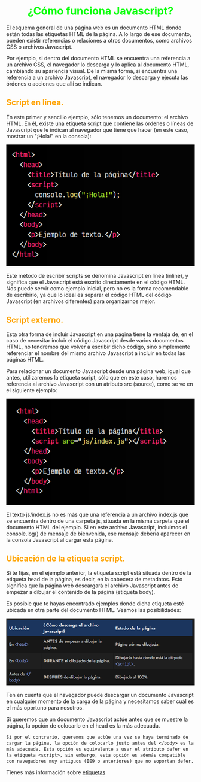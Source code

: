 # <span style="color:lime"><center>¿Cómo funciona Javascript?</center></span>

El esquema general de una página web es un documento HTML donde están todas las etiquetas HTML de la página. A lo largo de ese documento, pueden existir referencias o relaciones a otros documentos, como archivos CSS o archivos Javascript.

Por ejemplo, si dentro del documento HTML se encuentra una referencia a un archivo CSS, el navegador lo descarga y lo aplica al documento HTML, cambiando su apariencia visual. De la misma forma, si encuentra una referencia a un archivo Javascript, el navegador lo descarga y ejecuta las órdenes o acciones que allí se indican.

## <span style="color:orange">Script en línea.</span>
En este primer y sencillo ejemplo, sólo tenemos un documento: el archivo HTML. En él, existe una etiqueta script que contiene las órdenes o líneas de Javascript que le indican al navegador que tiene que hacer (en este caso, mostrar un "¡Hola!" en la consola):

![alt text](./imagenes-como-funciona-javascript/image.png)

Este método de escribir scripts se denomina Javascript en línea (inline), y significa que el Javascript está escrito directamente en el código HTML. Nos puede servir como ejemplo inicial, pero no es la forma recomendable de escribirlo, ya que lo ideal es separar el código HTML del código Javascript (en archivos diferentes) para organizarnos mejor.

## <span style="color:orange">Script externo.</span>
Esta otra forma de incluir Javascript en una página tiene la ventaja de, en el caso de necesitar incluir el código Javascript desde varios documentos HTML, no tendremos que volver a escribir dicho código, sino simplemente referenciar el nombre del mismo archivo Javascript a incluir en todas las páginas HTML.

Para relacionar un documento Javascript desde una página web, igual que antes, utilizaremos la etiqueta script, sólo que en este caso, haremos referencia al archivo Javascript con un atributo src (source), como se ve en el siguiente ejemplo:

![alt text](./imagenes-como-funciona-javascript/image-1.png)

El texto js/index.js no es más que una referencia a un archivo index.js que se encuentra dentro de una carpeta js, situada en la misma carpeta que el documento HTML del ejemplo. Si en este archivo Javascript, incluímos el console.log() de mensaje de bienvenida, ese mensaje debería aparecer en la consola Javascript al cargar esta página.

## <span style="color:orange">Ubicación de la etiqueta script.</span>
Si te fijas, en el ejemplo anterior, la etiqueta script está situada dentro de la etiqueta head de la página, es decir, en la cabecera de metadatos. Esto significa que la página web descargará el archivo Javascript antes de empezar a dibujar el contenido de la página (etiqueta body).

Es posible que te hayas encontrado ejemplos donde dicha etiqueta esté ubicada en otra parte del documento HTML. Veamos las posibilidades:

![alt text](./imagenes-como-funciona-javascript/image-2.png)

Ten en cuenta que el navegador puede descargar un documento Javascript en cualquier momento de la carga de la página y necesitamos saber cuál es el más oportuno para nosotros.

   Si queremos que un documento Javascript actúe antes que se muestre la página, la opción de colocarlo en el head es la más adecuada.

    Si por el contrario, queremos que actúe una vez se haya terminado de cargar la página, la opción de colocarlo justo antes del </body> es la más adecuada. Esta opción es equivalente a usar el atributo defer en la etiqueta <script>, sin embargo, esta opción es además compatible con navegadores muy antiguos (IE9 o anteriores) que no soportan defer.

Tienes más información sobre [etiquetas <script>](https://lenguajehtml.com/html/scripting/etiqueta-html-script/) en la página de LenguajeHTML.

